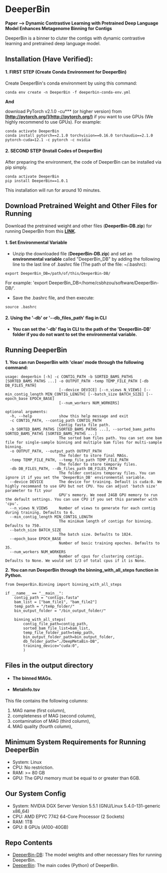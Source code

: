 # DeeperBin
**Paper --> Dynamic Contrastive Learning with Pretrained Deep Language Model Enhances Metagenome Binning for Contigs**

DeeperBin is a binner to cluter the contigs with dynamic contrastive learning and pretrained deep language model.

## Installation (Have Verified):
#### 1. FIRST STEP (Create Conda Environment for DeeperBin)
Create DeeperBin's conda environment by using this command:
```
conda env create -n DeeperBin -f deeperbin-conda-env.yml
```

**And**

download PyTorch v2.1.0 -cu*** (or higher version) from **[http://pytorch.org/](http://pytorch.org/)** if you want to use GPUs (We highly recommend to use GPUs). For example:
```
conda activate DeeperBin
conda install pytorch==2.1.0 torchvision==0.16.0 torchaudio==2.1.0 pytorch-cuda=12.1 -c pytorch -c nvidia
```

#### 2. SECOND STEP (Install Codes of DeeperBin)
After preparing the environment, the code of DeeperBin can be installed via pip simply. 
```
conda activate DeeperBin
pip install DeeperBin==1.0.1
```
This installation will run for around 10 minutes.

## Download Pretrained Weight and Other Files for Running
Download the pretrained weight and other files (**DeeperBin-DB.zip**) for running DeeperBin from this **[LINK](https://drive.google.com/file/d/1MLpt68I7MVZPKvwkjCOgDi0yPLfWRz7E/view?usp=sharing)**.


#### 1. Set Environmental Variable
- Unzip the downloaded file (**DeeperBin-DB.zip**) and set an **environmental variable** called "DeeperBin_DB" by adding the following line to the last line of .bashrc file (The path of the file: ~/.bashrc):
```
export DeeperBin_DB=/path/of/this/DeeperBin-DB/
```
For example: 'export DeeperBin_DB=/home/csbhzou/software/DeeperBin-DB/'.

- Save the .bashrc file, and then execute:
```
source .bashrc
```

#### 2. Using the '-db' or '--db_files_path' flag in CLI

- **You can set the '-db' flag in CLI to the path of the 'DeeperBin-DB' folder if you do not want to set the environmental variable.**


## Running DeeperBin


**1.  You can run DeeperBin with 'clean' mode through the following command:**

```
usage: deeperbin [-h] -c CONTIG_PATH -b SORTED_BAMS_PATHS [SORTED_BAMS_PATHS ...] -o OUTPUT_PATH -temp TEMP_FILE_PATH [-db DB_FILES_PATH]
                        [--device DEVICE] [--n_views N_VIEWS] [--min_contig_length MIN_CONTIG_LENGTH] [--batch_size BATCH_SIZE] [--epoch_base EPOCH_BASE]
                        [--num_workers NUM_WORKERS]

optional arguments:
  -h, --help            show this help message and exit
  -c CONTIG_PATH, --contig_path CONTIG_PATH
                        Contig fasta file path.
  -b SORTED_BAMS_PATHS [SORTED_BAMS_PATHS ...], --sorted_bams_paths SORTED_BAMS_PATHS [SORTED_BAMS_PATHS ...]
                        The sorted bam files path. You can set one bam file for single-sample binning and multiple bam files for multi-sample binning.
  -o OUTPUT_PATH, --output_path OUTPUT_PATH
                        The folder to store final MAGs.
  -temp TEMP_FILE_PATH, --temp_file_path TEMP_FILE_PATH
                        The folder to store temporay files.
  -db DB_FILES_PATH, --db_files_path DB_FILES_PATH
                        The folder contains temporay files. You can ignore it if you set the 'DeeperBin_DB' environmental variable.
  --device DEVICE       The device for training. Default is cuda:0. We highly recommand to use GPU but not CPU. You can adjust 'batch size' parameter to fit your
                        GPU's memory. We need 24GB GPU memory to run the default settings. You can use CPU if you set this parameter with 'cpu'.
  --n_views N_VIEWS     Number of views to generate for each contig during training. Defaults to 6.
  --min_contig_length MIN_CONTIG_LENGTH
                        The minimum length of contigs for binning. Defaults to 750.
  --batch_size BATCH_SIZE
                        The batch size. Defaults to 1024.
  --epoch_base EPOCH_BASE
                        Number of basic training epoches. Defaults to 35.
  --num_workers NUM_WORKERS
                        Number of cpus for clustering contigs. Defaults to None. We would set 1/3 of total cpus if it is None.
```


**2.  You can run DeeperBin through the **binning_with_all_steps** function in Python.**

```
from DeeperBin.Binning import binning_with_all_steps

if __name__ == "__main__":
    contig_path = "contigs.fasta"
    bam_list = ["bam_file1", "bam_file2"]
    temp_path = "/temp_folder/"
    bin_output_folder = "/bin_output_folder/"

    binning_with_all_steps(
        contig_file_path=contig_path,
        sorted_bam_file_list=bam_list,
        temp_file_folder_path=temp_path,
        bin_output_folder_path=bin_output_folder,
        db_folder_path="./DeepMetaBin-DB",
        training_device="cuda:0",
        )
```

## Files in the output directory
- #### The binned MAGs.

- #### MetaInfo.tsv
This file contains the following columns: 

1. MAG name (first column), 
2. completeness of MAG (second column), 
3. contamination of MAG (third column), 
4. MAG quality (fourth column),

## Minimum System Requirements for Running DeeperBin
- System: Linux
- CPU: No restriction.
- RAM: >= 80 GB
- GPU: The GPU memory must be equal to or greater than 6GB.

## Our System Config
- System: NVIDIA DGX Server Version 5.5.1 (GNU/Linux 5.4.0-131-generic x86_64)
- CPU: AMD EPYC 7742 64-Core Processor (2 Sockets)
- RAM: 1TB
- GPU: 8 GPUs (A100-40GB)

## Repo Contents
- [DeeperBin-DB](./DeeperBin-DB): The model weights and other necessary files for running DeeperBin.
- [DeeperBin](./DeeperBin): The main codes (Python) of DeeperBin.






